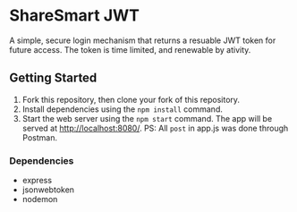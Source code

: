 # ShareSmart JWT

A simple, secure login mechanism that returns a resuable JWT token for future access. The token is time limited, and renewable by ativity.



## Getting Started

1. Fork this repository, then clone your fork of this repository.
2. Install dependencies using the `npm install` command.
3. Start the web server using the `npm start` command. The app will be served at <http://localhost:8080/>.
PS: All `post` in app.js was done through Postman.


### Dependencies

- express
- jsonwebtoken
- nodemon


